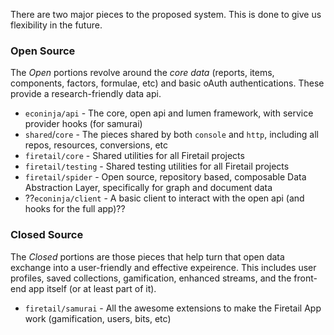 There are two major pieces to the proposed system. This is done to give us flexibility in the future.

### Open Source
The *Open* portions revolve around the *core data* (reports, items, components, factors, formulae, etc) and basic oAuth authentications. These provide a research-friendly data api. 

*  `econinja/api` - The core, open api and lumen framework, with service provider hooks (for samurai)
  *  `shared`/`core` - The pieces shared by both `console` and `http`, including all repos, resources, conversions, etc
*  `firetail/core` - Shared utilities for all Firetail projects
*  `firetail/testing` - Shared testing utilities for all Firetail projects
*  `firetail/spider` - Open source, repository based, composable Data Abstraction Layer, specifically for graph and document data
*  ??`econinja/client` - A basic client to interact with the open api (and hooks for the full app)??

### Closed Source
The *Closed* portions are those pieces that help turn that open data exchange into a user-friendly and effective expeirence. This includes user profiles, saved collections, gamification, enhanced streams, and the front-end app itself (or at least part of it).

*  `firetail/samurai` - All the awesome extensions to make the Firetail App work (gamification, users, bits, etc)